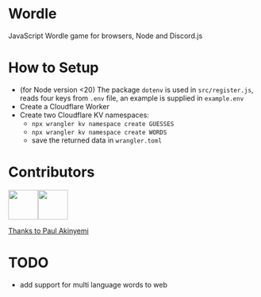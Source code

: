 # Wordle
JavaScript Wordle game for browsers, Node and Discord.js

# How to Setup
- (for Node version <20) The package `dotenv` is used in `src/register.js`, reads four keys from `.env` file, an example is supplied in `example.env`
- Create a Cloudflare Worker
- Create two Cloudflare KV namespaces:
  - `npx wrangler kv namespace create GUESSES`
  - `npx wrangler kv namespace create WORDS`
  - save the returned data in `wrangler.toml`

# Contributors
<p>
<a href="https://github.com/uzayyli"><img width="60" src="https://avatars.githubusercontent.com/u/87779551?v=4"/><a href="https://github.com/mertushka"><img width="60" src="https://avatars1.githubusercontent.com/u/34413473?v=4"/>
</p>

<p>
Thanks to <a href="https://www.freecodecamp.org/news/build-a-wordle-clone-in-javascript/">Paul Akinyemi</a>
</p>
  
# TODO
- add support for multi language words to web